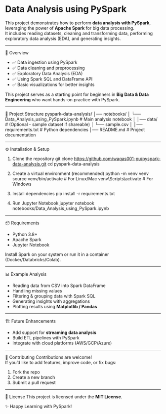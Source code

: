 # Data Analysis using PySpark

This project demonstrates how to perform **data analysis with PySpark**, leveraging the power of **Apache Spark** for big data processing.  
It includes reading datasets, cleaning and transforming data, performing exploratory data analysis (EDA), and generating insights.

---

📖 Overview
- ✅ Data ingestion using PySpark  
- ✅ Data cleaning and preprocessing  
- ✅ Exploratory Data Analysis (EDA)  
- ✅ Using Spark SQL and DataFrame API  
- ✅ Basic visualizations for better insights  

This project serves as a starting point for beginners in **Big Data & Data Engineering** who want hands-on practice with PySpark.

---

📂 Project Structure
pyspark-data-analysis/
│── notebooks/
│   └── Data_Analysis_using_PySpark.ipynb   # Main analysis notebook
│
│── data/                                   # (Optional - sample dataset if shareable)
│   └── sample.csv
│
│── requirements.txt                        # Python dependencies
│── README.md                               # Project documentation


---

⚙️ Installation & Setup

1. Clone the repository
   git clone https://github.com/waqas001-pu/pyspark-data-analysis.git
   cd pyspark-data-analysis

2. Create a virtual environment (recommended)
   python -m venv venv
   source venv/bin/activate   # For Linux/Mac
   venv\Scripts\activate      # For Windows

3. Install dependencies
   pip install -r requirements.txt

4. Run Jupyter Notebook
   jupyter notebook notebooks/Data_Analysis_using_PySpark.ipynb

---

📦 Requirements
- Python 3.8+  
- Apache Spark  
- Jupyter Notebook  

Install Spark on your system or run it in a container (Docker/Databricks/Colab).

---

📊 Example Analysis
- Reading data from CSV into Spark DataFrame  
- Handling missing values  
- Filtering & grouping data with Spark SQL  
- Generating insights with aggregations  
- Plotting results using **Matplotlib / Pandas**  

---

🏗️ Future Enhancements
- Add support for **streaming data analysis**  
- Build ETL pipelines with PySpark  
- Integrate with cloud platforms (AWS/GCP/Azure)  

---

🤝 Contributing
Contributions are welcome!  
If you’d like to add features, improve code, or fix bugs:  
1. Fork the repo  
2. Create a new branch  
3. Submit a pull request  

---

📜 License
This project is licensed under the **MIT License**.


✨ Happy Learning with PySpark!

